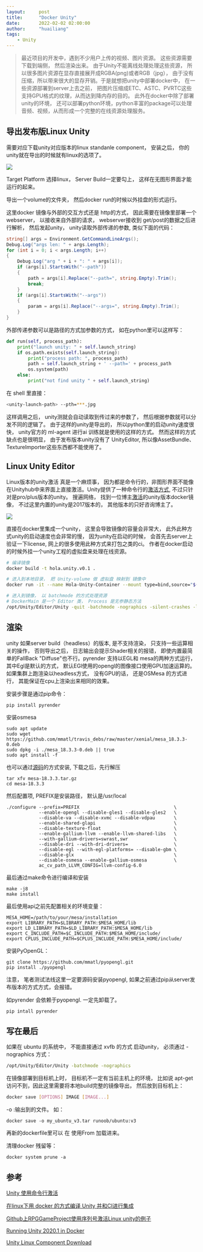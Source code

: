```yaml
---
layout:     post
title:      "Docker Unity"
date:       2022-02-02 02:00:00
author:     "huailiang"
tags:
    - Unity
---
```




>最近项目的开发中，遇到不少用户上传的视频、图片资源。 这些资源需要下载到端侧， 然后渲染出来。 由于Unity不能离线处理处理这些资源， 所以很多图片资源在显存直接展开成RGBA(png)或者RGB（jpg）， 由于没有压缩，所以带来很大的显存开销。于是就想把unity中部署docker中， 在一些资源部署到server上去之前， 把图片压缩成ETC、ASTC、PVRTC这些支持GPU格式的纹理，从而达到降内存的目的。 此外在docker中除了部署unity的环境， 还可以部署python环境，python丰富的package可以处理音频、视频，从而形成一个完整的在线资源处理服务。


## 导出发布版Linux Unity

需要对应下载unity对应版本的linux standanle component， 安装之后， 你的unity就在导出的时候就有linux的选项了。

![](/img/post-unity/docker1.jpg)


Target Platform 选择linux， Server Build一定要勾上， 这样在无图形界面才能运行的起来。

导出一个volume的文件夹， 然后docker run的时候以外挂盘的形式运行。

这里docker 镜像与外部的交互方式还是 http的方式， 因此需要在镜像里部署一个webserver， 以接收来自外部的请求， webserver接收到 get/post的数据之后进行解析， 然后发起unity， unity读取外部传递的参数, 类似下面的代码：


```csharp
string[] args = Environment.GetCommandLineArgs();
Debug.Log("args len: " + args.Length);
for (int i = 0; i < args.Length; i++)
{
    Debug.Log("arg " + i + ": " + args[i]);
    if (args[i].StartsWith("--path"))
    {
        path = args[i].Replace("--path=", string.Empty).Trim();
        break;
    }
    if (args[i].StartsWith("--args"))
    {
        param = args[i].Replace("--args=", string.Empty).Trim();
    }
}
```

外部传递参数可以是路径的方式加参数的方式， 如在python里可以这样写：


```py
def run(self, process_path):
    print("launch unity: " + self.launch_string)
    if os.path.exists(self.launch_string):
        print("process path: ", process_path)
        path = self.launch_string + ' --path=' + process_path
        os.system(path)
    else:
        print("not find unity " + self.launch_string)
```


在 shell 里直接：

```sh
<unity-launch-path> --pth=***.jpg
```

这样调用之后， unity测就会自动读取到传过来的参数了， 然后根据参数就可以分发不同的逻辑了。  由于这样的unity是导出的， 所以python里的启动unity速度很快， unity官方的 ml-agent 进行ai 训练就是使用的这样的方式。  然而这样的方式缺点也是很明显， 由于发布版本unity没有了 UnityEditor, 所以像AssetBundle、 TextureImporter这些东西都不能使用了。  


## Linux Unity Editor

Linux版本的unity激活 真是一个麻烦事， 因为都是命令行的，非图形界面不能像在Unityhub中来界面上直接激活。Unity提供了一种命令行的[激活方式][i2], 不过只针对是pro/plus版本的unity。  搜遍网络， 找到一位博主[激活][i1]的unity版本docker镜像， 不过这里内置的unity是2017版本的， 其他版本的只好咨询博主了。


![](/img/post-unity/docker2.jpg)

直接在docker里集成一个unity， 这里会导致镜像的容量会非常大， 此外此种方式unity的启动速度也会非常的慢， 因为unity在启动的时候， 会首先去server上验证一下license, 网上的很多使用此种方式来打包之类的ci。  作者在docker启动的时候外挂一个unity工程的虚拟盘来处理在线资源。

```sh
# 编译镜像
docker build -t hola.unity.v0.1 .

# 进入到本地目录， 把 Unity-volume 做 虚拟盘 映射到 镜像中
docker run -it --name Hola-Unity-Container --mount type=bind,source="$(pwd)"/unity-volume,target=/unity-volume hola.unity.v0.1:latest

# 进入到镜像， 以 batchmode 的方式处理资源
# DockerMain 是一个 Editor 类， Process 是无参静态方法
/opt/Unity/Editor/Unity -quit -batchmode -nographics -silent-crashes -logFile /dev/stdout -projectPath "/unity-volume" -executeMethod "DockerMain.Process"
```


## 渲染

unity 如果server build（headless）的版本, 是不支持渲染， 只支持一些运算相关的操作， 否则导出之后， 日志输出会提示Shader相关的报错， 即使内置最简单的FallBack "Diffuse"也不行。pyrender 支持以EGL和 mesa的两种方式运行， 其中Egl是默认的方式， 默认EGl使用的opengl的图像接口使用GPU加速运算的。 如果集群上跑渲染以headless方式， 没有GPU的话， 还是OSMesa 的方式进行， 其能保证在cpu上渲染出来相同的效果。

安装步骤是通过pip命令：

```
pip install pyrender
```

安装osmesa

```shell
sudo apt update
sudo wget https://github.com/mmatl/travis_debs/raw/master/xenial/mesa_18.3.3-0.deb
sudo dpkg -i ./mesa_18.3.3-0.deb || true
sudo apt install -f
```

也可以通过[源码][i9]的方式安装,  下载之后，先行解压

```shell
tar xfv mesa-18.3.3.tar.gz
cd mesa-18.3.3
```

然后配置项, PREFIX是安装路径， 默认是/usr/local

```shell
./configure --prefix=PREFIX                                   \
            --enable-opengl --disable-gles1 --disable-gles2   \
            --disable-va --disable-xvmc --disable-vdpau       \
            --enable-shared-glapi                             \
            --disable-texture-float                           \
            --enable-gallium-llvm --enable-llvm-shared-libs   \
            --with-gallium-drivers=swrast,swr                 \
            --disable-dri --with-dri-drivers=                 \
            --disable-egl --with-egl-platforms= --disable-gbm \
            --disable-glx                                     \
            --disable-osmesa --enable-gallium-osmesa          \
            ac_cv_path_LLVM_CONFIG=llvm-config-6.0
```

最后通过make命令进行编译和安装

```shell
make -j8
make install
```

最后使用api之前先配置相关的环境变量：

```shell
MESA_HOME=/path/to/your/mesa/installation
export LIBRARY_PATH=$LIBRARY_PATH:$MESA_HOME/lib
export LD_LIBRARY_PATH=$LD_LIBRARY_PATH:$MESA_HOME/lib
export C_INCLUDE_PATH=$C_INCLUDE_PATH:$MESA_HOME/include/
export CPLUS_INCLUDE_PATH=$CPLUS_INCLUDE_PATH:$MESA_HOME/include/
```


安装PyOpenGL：

```shell
git clone https://github.com/mmatl/pyopengl.git
pip install ./pyopengl
````

注意， 笔者测试法线这里一定要源码安装pyopengl, 如果之前通过pip从server发布版本的方式方式，会报错。

如pyrender 会依赖于pyopengl.  一定先卸载了。

```
pip intall pyrender
```

## 写在最后

如果在 ubuntu 的系统中， 不能直接通过  xvfb 的方式 启动unity， 必须通过 -nographics  方式：

```sh
/opt/Unity/Editor/Unity -batchmode -nographics
```

在镜像部署到目标机上时， 目标机不一定有当前主机上的环境， 比如说 apt-get 访问不到，因此这里需要将本地build完整的镜像导出， 然后放到目标机上：

```sh
docker save [OPTIONS] IMAGE [IMAGE...]
```

-o :输出到的文件。 如：
```
docker save -o my_ubuntu_v3.tar runoob/ubuntu:v3
```

再新的dockerfile里可以 在 使用From 加载进来。

清理docker 残留等：
```
docker system prune -a
```

## 参考

[Unity 使用命令行激活][i2]

[在linux下用 docker 的方式编译 Unity 并和CI进行集成][i1]

[Github上RPGGameProject使用序列号激活Linux unity的例子][i4]

[Running Unity 2020.1 in Docker][i6]

[Unity Linux Component Download][i7]

[i1]: https://blog.csdn.net/kunyus/article/details/104617073
[i2]: https://docs.unity3d.com/2018.4/Documentation/Manual/OnlineActivationGuide.html
[i3]: https://hub.docker.com/layers/ssoor/unity3d/2017.4.8f1-android/images/sha256-199e88bc1796ad80177ec46fbf9e71d6f6eea52a023a0f931813291721682dce?context=explore
[i4]: https://github.com/Jacket28/RPGGameProject/blob/0728f7654d9760b9bc81e4864e64dc8980cd8822/.github/workflows/main.yml
[i5]: https://hub.docker.com/layers/ssoor/unity3d/2017.4.8f1-android/images/sha256-199e88bc1796ad80177ec46fbf9e71d6f6eea52a023a0f931813291721682dce?context=explore
[i6]: https://johnaustin.io/articles/2020/running-unity-20201-in-docker
[i7]: https://unity.cn/release-notes/full/2020/2020.2.5
[i8]: https://pyrender.readthedocs.io/en/latest/
[i9]: https://archive.mesa3d.org/mesa-18.3.3.tar.gz